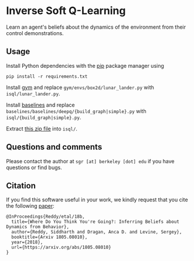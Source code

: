 Inverse Soft Q-Learning
=======================

Learn an agent's beliefs about the dynamics of the environment from their control demonstrations.

Usage
-----

Install Python dependencies with the [pip](https://pip.pypa.io/en/stable/installing/) package
manager using

```
pip install -r requirements.txt
```

Install [gym](https://github.com/openai/gym) and replace `gym/envs/box2d/lunar_lander.py` with `isql/lunar_lander.py`.

Install [baselines](https://github.com/openai/baselines) and replace `baselines/baselines/deepq/{build_graph|simple}.py` with `isql/{build_graph|simple}.py`.

Extract [this zip file](https://drive.google.com/file/d/1z-SzHf5T2Ynpj-5dwVcB4TCNEehleR9K/view?usp=sharing) into `isql/`.

Questions and comments
----------------------

Please contact the author at `sgr [at] berkeley [dot] edu` if you have questions or find bugs.

Citation
--------
If you find this software useful in your work, we kindly request that you cite the following [paper](https://arxiv.org/abs/1805.08010):

```
@InProceedings{Reddy/etal/18b,
  title={Where Do You Think You're Going?: Inferring Beliefs about Dynamics from Behavior},
  author={Reddy, Siddharth and Dragan, Anca D. and Levine, Sergey},
  booktitle={Arxiv 1805.08010},
  year={2018},
  url={https://arxiv.org/abs/1805.08010}
}
```
